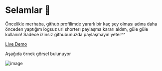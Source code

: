 <h1>Selamlar 👋</h1>
Öncelikle merhaba, github profilimde yararlı bir kaç şey olması adına daha önceden yaptığım logsuz url shorterı paylaşma kararı aldım, güle güle kullanın! Sadece izinsiz githubunuzda paylaşmayın yeter^^ <br>

<a href="https://urlshorterdemo.wandal.tech">Live Demo</a>

Aşağıda örnek görsel bulunuyor

![image](https://cdn.discordapp.com/attachments/392407913140060190/1009119746467303445/Ekran_goruntusu_2022-08-16_182103.png)
